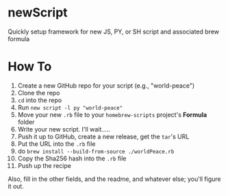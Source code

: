 # newScript
Quickly setup framework for new JS, PY, or SH script and associated brew formula

# How To

1. Create a new GitHub repo for your script (e.g., "world-peace")
1. Clone the repo
1. `cd` into the repo
1. Run `new script -l py "world-peace"`
1. Move your new `.rb` file to your `homebrew-scripts` project's **Formula** folder
1. Write your new script. I'll wait.....
1. Push it up to GitHub, create a new release, get the `tar`'s URL
1. Put the URL into the `.rb` file
1. do `brew install --build-from-source ./worldPeace.rb`
1. Copy the Sha256 hash into the `.rb` file
1. Push up the recipe

Also, fill in the other fields, and the readme, and whatever else; you'll figure it out.
